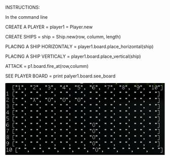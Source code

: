 INSTRUCTIONS:

In the command line

CREATE A PLAYER = player1 = Player.new

CREATE SHIPS = ship = Ship.new(row, columm, length)

PLACING A SHIP HORIZONTALY = player1.board.place_horizontal(ship)

PLACING A SHIP VERTICALY = player1.board.place_vertical(ship)

ATTACK = p1.board.fire_at(row,columm)

SEE PLAYER BOARD = print palyer1.board.see_board

![Board](board.png)
